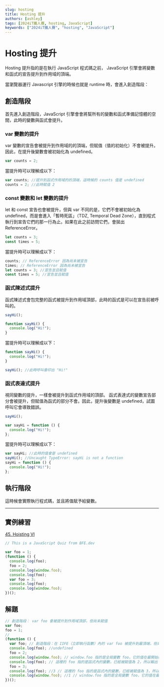 ```yaml
---
slug: hosting
title: Hosting 提升
authors: [ashley]
tags: [2024iT鐵人賽, hosting, JavaScript]
keywords: ["2024iT鐵人賽", "hosting", "JavaScript"]
---
```


# Hosting 提升

Hosting 提升指的是在執行 JavaScript 程式碼之前， JavaScript 引擎會將變數和函式的宣告提升到作用域的頂端。

當瀏覽器運行 Javascript 引擎的時候也就是 runtime 時，會進入創造階段：

## 創造階段

首先進入創造階段，JavaScript 引擎會會將幫所有的變數和函式準備記憶體的空間，此時的變數與函式會提升。

### var 變數的提升

var 變數的宣告會被提升到作用域的的頂端，但賦值（值的初始化）不會被提升。因此，在提升後變數會被初始化為 undefined。

```js
var counts = 2;
```

當提升時可以理解成以下：

```js
var counts; //提升到函式作用域的的頂端，這時候的 counts 值是 undefined
counts = 2; //此時賦值 2
```

### const 變數和 let 變數的提升

let 和 const 宣告也會被提升，但與 var 不同的是，它們不會被初始化為 undefined，而是會進入「暫時死區」（TDZ, Temporal Dead Zone），直到程式執行到宣告它們的那一行為止。如果在此之前訪問它們，會拋出 ReferenceError。

```js
let counts = 3;
const times = 5;
```

當提升時可以理解成以下：

```js
counts; // ReferenceError 因為尚未被宣告
times; // ReferenceError 因為尚未被宣告
let counts = 3; //宣告並且賦值
const times = 5; //宣告並且賦值
```

### 函式陳述式提升

函式陳述式會包完整的函式被提升到作用域頂部，此時的函式是可以在宣告前被呼叫的。

```js
sayHi();

function sayHi() {
  console.log("Hi!");
}
```

當提升時可以理解成以下：

```js
function sayHi() {
  console.log("Hi!");
}

sayHi(); //此時呼叫會印出 "Hi!"
```

### 函式表達式提升

視同變數的提升，一樣會被提升到函式作用域的頂部。
函式表達式的變數宣告部分會被提升，但賦值為函式的部分不會。因此，提升後變數是 undefined，試圖呼叫它會導致錯誤。

```js
sayHi();

var sayHi = function () {
  console.log("Hi!");
};
```

當提升時可以理解成以下：

```js
var sayHi; //此時的值會是 undefined
sayHi(); //Uncaught TypeError: sayHi is not a function
sayHi = function () {
  console.log("Hi!");
};
```

## 執行階段

這時候會實際執行程式碼，並且將值賦予給變數。

---

## 實例練習

[45. Hoisting VI](https://bigfrontend.dev/quiz/Hoisting-VI)

```js
// This is a JavaScript Quiz from BFE.dev

var foo = 1;
(function () {
  console.log(foo);
  foo = 2;
  console.log(window.foo);
  console.log(foo);
  var foo = 3;
  console.log(foo);
  console.log(window.foo);
})();
```

## 解題

```js
// 創造階段： var foo 會被提升到作用域頂部，但尚未賦值
var foo;
foo = 1;
//
(function () {
  var foo; // 創造階段：在 IIFE（立即執行函數）內的 var foo 被提升到最頂端，但尚未賦值
  console.log(foo); //undefined
  foo = 2;
  console.log(window.foo); // window.foo 指的是全局變數 foo，它的值在最開始被賦值為 1，所以這裡會輸出 1
  console.log(foo); // 這裡的 foo 指的是函式內的變數，已經被賦值為 2，所以輸出 2
  foo = 3;
  console.log(foo); //3 // 這裡的 foo 指的是函式內的變數，已經被賦值為 3，所以輸出 3
  console.log(window.foo); //1 // window.foo 指的是全局變數 foo，它的值在最開始被賦值為 1，所以這裡會輸出 1
})();
```
